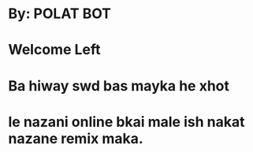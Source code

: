 # By: POLAT BOT

# Welcome Left

# Ba hiway swd bas mayka he xhot 


# le nazani online bkai male ish nakat nazane remix maka.
